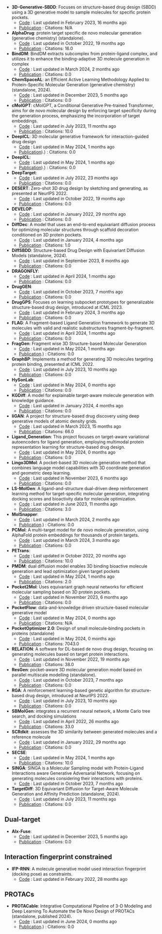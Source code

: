 - **3D-Generative-SBDD**: Focuses on structure-based drug design (SBDD) using a 3D generative model to sample molecules for specific protein pockets.
	- [Code](https://github.com/luost26/3D-Generative-SBDD) : Last updated in February 2023, 16 months ago
	- [Publication](https://arxiv.org/abs/2203.10446) : Citations: N/A
- **AlphaDrug**: protein target specific de novo molecular generation (generative chemistry) (standalone).
	- [Code](https://github.com/CMACH508/AlphaDrug) : Last updated in October 2022, 19 months ago
	- [Publication](https://doi.org/10.1093/pnasnexus/pgac227) : Citations: 16.0
- **BindDM**: BindDM extracts subcomplex from protein-ligand complex, and utilizes it to enhance the binding-adaptive 3D molecule generation in complex
	- [Code](https://github.com/YangLing0818/BindDM) : Last updated in March 2024, 2 months ago
	- [Publication](https://doi.org/10.1609/aaai.v38i11.29162) : Citations: 0.0
- **ChemSpaceAL**: an Efficient Active Learning Methodology Applied to Protein-Specific Molecular Generation (generative chemistry) (standalone, 2024).
	- [Code](https://github.com/gregory-kyro/ChemSpaceAL) : Last updated in December 2023, 5 months ago
	- [Publication](https://doi.org/10.1021/acs.jcim.3c01456) : Citations: 0.0
- **cMolGPT**: cMolGPT, a Conditional Generative Pre-trained Transformer, aims for de novo molecular design by enforcing target specificity during the generation process, emphasizing the incorporation of target embeddings.
	- [Code](https://github.com/VV123/cMolGPT) : Last updated in July 2023, 11 months ago
	- [Publication](https://doi.org/10.3390/molecules28114430) : Citations: 10.0
- **DeepICL**: 3D molecular generative framework for interaction-guided drug design
	- [Code](https://github.com/ACE-KAIST/DeepICL) : Last updated in May 2024, 1 months ago
	- [Publication](https://doi.org/10.1038/s41467-024-47011-2)).) : Citations: 0.0
- **DeepICL**: 
	- [Code](https://github.com/ACE-KAIST/DeepICL) : Last updated in May 2024, 1 months ago
	- [Publication](https://doi.org/10.1038/s41467-024-47011-2)).) : Citations: 0.0
- **DeepTarget**: 
	- [Code](https://github.com/ehoogeboom/e3_diffusion_for_molecules) : Last updated in July 2022, 23 months ago
	- [Publication](https://doi.org/10.48550/arXiv.2203.17003) : Citations: 0.0
- **DESERT**: Zero-shot 3D drug design by sketching and generating, as presented at NeurIPS 2022.
	- [Code](https://github.com/longlongman/DESERT) : Last updated in October 2022, 19 months ago
	- [Publication](https://doi.org/10.48550/arXiv.2209.13865) : Citations: 0.0
- **DEVELOP**: 
	- [Code](https://github.com/oxpig/DEVELOP/tree/main) : Last updated in January 2022, 29 months ago
	- [Publication](https://doi.org/10.1101/2021.04.27.441676v1.full) : Citations: 0.0
- **DiffDec**: A model that uses an end-to-end equivariant diffusion process for optimizing molecular structures through scaffold decoration conditioned on 3D protein pockets.
	- [Code](https://github.com/biomed-AI/DiffDec/blob/master/README.md) : Last updated in January 2024, 4 months ago
	- [Publication](https://doi.org/10.1021/acs.jcim.3c01466) : Citations: 1.0
- **DiffSBDD**: Structure-based Drug Design with Equivariant Diffusion Models (standalone, 2024).
	- [Code](https://github.com/arneschneuing/DiffSBDD) : Last updated in September 2023, 8 months ago
	- [Publication](https://doi.org/10.48550/arXiv.2210.13695) : Citations: 0.0
- **DRAGONFLY**: 
	- [Code](https://github.com/ETHmodlab/dragonfly_gen) : Last updated in April 2024, 1 months ago
	- [Publication](https://doi.org/10.1038/s41557--023--01360--5-green) : Citations: 0.0
- **DrugGEN**: 
	- [Code](https://github.com/asarigun/DrugGEN) : Last updated in October 2023, 7 months ago
	- [Publication](https://doi.org/10.48550/arXiv.2302.07868) : Citations: 0.0
- **DrugGPS**: Focuses on learning subpocket prototypes for generalizable structure-based drug design, introduced at ICML 2023.
	- [Code](https://github.com/zaixizhang/DrugGPS_ICML23) : Last updated in February 2024, 3 months ago
	- [Publication](https://doi.org/10.48550/arXiv.2305.13997) : Citations: 0.0
- **FLAG**: A Fragment-based Ligand Generation framework to generate 3D molecules with valid and realistic substructures fragment-by-fragment.
	- [Code](https://github.com/zaixizhang/FLAG) : Last updated in April 2024, 1 months ago
	- [Publication](https://doi.org/10.48550/arXiv.2305.13997) : Citations: 0.0
- **FragGen**: Fragment wise 3D Structure-based Molecular Generation
	- [Code](https://github.com/HaotianZhangAI4Science/FragGen) : Last updated in May 2024, 1 months ago
	- [Publication](https://doi.org/10.5281/zenodo.7758282).) : Citations: 0.0
- **GraphBP**: Implements a method for generating 3D molecules targeting protein binding, presented at ICML 2022.
	- [Code](https://github.com/divelab/GraphBP) : Last updated in July 2023, 10 months ago
	- [Publication](https://doi.org/10.48550/arXiv.2204.09410) : Citations: 0.0
- **HySonLab**: 
	- [Code](https://github.com/HySonLab/Ligand_Generation) : Last updated in May 2024, 0 months ago
	- [Publication](https://doi.org/10.1088/2632-2153/ad3ee4) : Citations: 0.0
- **KGDiff**: A model for explainable target-aware molecule generation with knowledge guidance.
	- [Code](https://github.com/CMACH508/KGDiff) : Last updated in January 2024, 4 months ago
	- [Publication](https://doi.org/10.5281/zenodo.8419944) : Citations: 0.0
- **liGAN**: A project for structure-based drug discovery using deep generative models of atomic density grids.
	- [Code](https://github.com/mattragoza/liGAN) : Last updated in March 2023, 15 months ago
	- [Publication](https://doi.org/10.1039/D1SC05976A) : Citations: 66.0
- **Ligand_Generation**: This project focuses on target-aware variational autoencoders for ligand generation, employing multimodal protein representation learning for structure-based drug design.
	- [Code](https://github.com/HySonLab/Ligand_Generation) : Last updated in May 2024, 0 months ago
	- [Publication](https://doi.org/10.1088/2632-2153/ad3ee4) : Citations: 0.0
- **Lingo3DMol**: A pocket-based 3D molecule generation method that combines language model capabilities with 3D coordinate generation and geometric deep learning.
	- [Code](https://github.com/stonewiseAIDrugDesign/Lingo3DMol) : Last updated in November 2023, 6 months ago
	- [Publication](https://doi.org/10.48550/arXiv.2305.10133) : Citations: 0.0
- **LS-MolGen**: A ligand-and-structure dual-driven deep reinforcement learning method for target-specific molecular generation, integrating docking scores and bioactivity data for molecule optimization.
	- [Code](https://github.com/songleee/LS-MolGen) : Last updated in June 2023, 11 months ago
	- [Publication](https://doi.org/10.1021/acs.jcim.3c00587) : Citations: 3.0
- **MolSnapper**: 
	- [Code](https://github.com/oxpig/MolSnapper) : Last updated in March 2024, 2 months ago
	- [Publication](https://doi.org/10.1101/2024.03.28.586278v1).) : Citations: 0.0
- **PCMol**: A multi-target model for de novo molecule generation, using AlphaFold protein embeddings for thousands of protein targets.
	- [Code](https://github.com/CDDLeiden/PCMol) : Last updated in March 2024, 3 months ago
	- [Publication](https://doi.org/10.5281/zenodo.10512870.svg) : Citations: 0.0
- **PETrans**: 
	- [Code](https://github.com/Chinafor/PETrans) : Last updated in October 2022, 20 months ago
	- [Publication](https://doi.org/10.3390/ijms24021146) : Citations: 10.0
- **PMDM**: dual diffusion model enables 3D binding bioactive molecule generation and lead optimization given target pockets
	- [Code](https://github.com/Layne-Huang/PMDM/tree/main) : Last updated in May 2024, 1 months ago
	- [Publication](https://doi.org/10.1038/s41467-024-46569-1) : Citations: 2.0
- **Pocket2Mol**: Uses equivariant graph neural networks for efficient molecular sampling based on 3D protein pockets.
	- [Code](https://github.com/pengxingang/Pocket2Mol) : Last updated in November 2023, 6 months ago
	- [Publication](https://doi.org/10.48550/arXiv.2205.07249) : Citations: 0.0
- **PocketFlow**: data-and-knowledge driven structure-based molecular generative model
	- [Code](https://github.com/Saoge123/PocketFlow) : Last updated in May 2024, 0 months ago
	- [Publication](https://openreview.net/pdf?id=H1fWoYhdim) : Citations: N/A
- **PocketOptimizer 2.0**: Design of small molecule‐binding pockets in proteins (standalone)
	- [Code](https://github.com/Hoecker-Lab/pocketoptimizer) : Last updated in May 2024, 0 months ago
	- [Publication](https://doi.org/10.1021/acs.jctc.5b00255) : Citations: 7043.0
- **RELATION**: A software for DL-based de novo drug design, focusing on generating molecules based on target protein interactions.
	- [Code](https://github.com/micahwang/RELATION) : Last updated in November 2022, 19 months ago
	- [Publication](https://doi.org/10.1021/acs.jmedchem.2c00732) : Citations: 38.0
- **ResGen**: pocket-aware 3D molecular generation model based on parallel multiscale modelling (standalone).
	- [Code](https://github.com/HaotianZhangAI4Science/ResGen) : Last updated in October 2023, 7 months ago
	- [Publication](https://doi.org/10.5281/zenodo.7759114) : Citations: 0.0
- **RGA**: A reinforcement learning-based genetic algorithm for structure-based drug design, introduced at NeurIPS 2022.
	- [Code](https://github.com/futianfan/reinforced-genetic-algorithm) : Last updated in July 2023, 10 months ago
	- [Publication](https://doi.org/10.48550/arXiv.2211.16508) : Citations: 0.0
- **SBMolGen**: integrates a recurrent neural network, a Monte Carlo tree search, and docking simulations
	- [Code](https://github.com/clinfo/SBMolGen) : Last updated in April 2022, 26 months ago
	- [Publication](https://doi.org/10.1021/acs.jcim.1c00679) : Citations: 33.0
- **SCRdkit**: assesses the 3D similarity between generated molecules and a reference molecule
	- [Code](https://github.com/oxpig/DEVELOP/blob/main/analysis/calc_SC_RDKit.py) : Last updated in January 2022, 29 months ago
	- [Publication](https://doi.org/10.1101/2021.04.27.441676v1.full) : Citations: 0.0
- **SECSE**: 
	- [Code](https://github.com/KeenThera/SECSE) : Last updated in May 2024, 1 months ago
	- [Publication](https://doi.org/10.1186/s13321-022-00598-4) : Citations: 10.0
- **SINGA**: SINGA is a Molecular Sampling model with Protein-Ligand Interactions aware Generative Adversarial Network, focusing on generating molecules considering their interactions with proteins.
	- [Code](https://github.com/Isomorpfishm/SINGA) : Last updated in October 2023, 7 months ago
- **TargetDiff**: 3D Equivariant Diffusion for Target-Aware Molecule Generation and Affinity Prediction (standalone, 2024).
	- [Code](https://github.com/guanjq/targetdiff) : Last updated in July 2023, 11 months ago
	- [Publication](https://doi.org/10.48550/arXiv.2303.03543) : Citations: 0.0

## Dual-target
- **Alx-Fuse**: 
	- [Code](https://github.com/biomed-AI/AIxFuse) : Last updated in December 2023, 5 months ago
	- [Publication](https://doi.org/10.1101/2023.12.10.571029) : Citations: 0.0

## Interaction fingerprint constrained
- **IFP-RNN**: A molecule generative model used interaction fingerprint (docking pose) as constraints.
	- [Code](https://github.com/jeah-z/IFP-RNN) : Last updated in February 2022, 28 months ago

## PROTACs
- **PROTACable**: Integrative Computational Pipeline of 3-D Modeling and Deep Learning To Automate the De Novo Design of PROTACs (standalone, published 2024).
	- [Code](https://github.com/giaguaro/PROTACable/) : Last updated in June 2024, 0 months ago
	- [Publication](https://doi.org/10.1186/s13321-021-00522-2).) : Citations: 0.0
